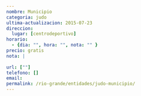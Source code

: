 ```yaml
---
nombre: Municipio
categoria: judo
ultima-actualizacion: 2015-07-23
direccion: 
  lugar: [centrodeportivo]
horario: 
  - {dia: "", hora: "", nota: "" }
precio: gratis
nota: | 
  
url: [""]
telefono: []
email: 
permalink: /rio-grande/entidades/judo-municipio/
---
```


